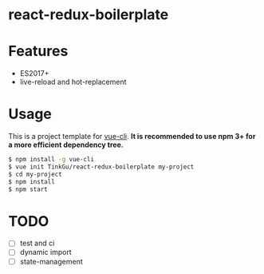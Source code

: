 # react-redux-boilerplate

# Features

- ES2017+
- live-reload and hot-replacement

# Usage

This is a project template for [vue-cli](https://github.com/vuejs/vue-cli). **It is recommended to use npm 3+ for a more efficient dependency tree.**

```bash
$ npm install -g vue-cli
$ vue init TinkGu/react-redux-boilerplate my-project
$ cd my-project
$ npm install
$ npm start
```

# TODO

- [ ] test and ci
- [ ] dynamic import
- [ ] state-management
